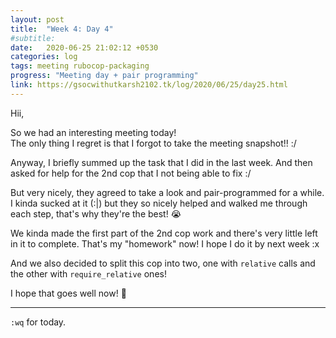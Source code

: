 ```yaml
---
layout: post
title:  "Week 4: Day 4"
#subtitle:
date:   2020-06-25 21:02:12 +0530
categories: log
tags: meeting rubocop-packaging
progress: "Meeting day + pair programming"
link: https://gsocwithutkarsh2102.tk/log/2020/06/25/day25.html
---
```


Hii,

So we had an interesting meeting today!  
The only thing I regret is that I forgot to take the meeting snapshot!! :/

Anyway, I briefly summed up the task that I did in the last week. And then
asked for help for the 2nd cop that I not being able to fix :/

But very nicely, they agreed to take a look and pair-programmed for a while.  
I kinda sucked at it (:|) but they so nicely helped and walked me through
each step, that's why they're the best! 😭

We kinda made the first part of the 2nd cop work and there's very little
left in it to complete. That's my "homework" now! I hope I do it by next
week :x

And we also decided to split this cop into two, one with `relative` calls
and the other with `require_relative` ones!

I hope that goes well now! 🙈

---

`:wq` for today.
